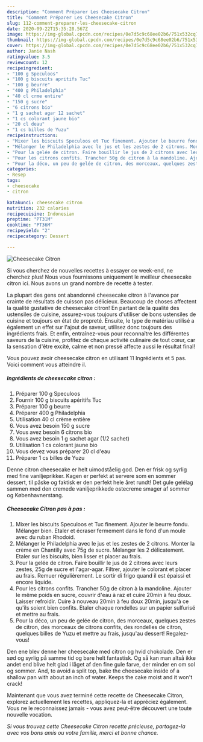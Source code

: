 ```yaml
---
description: "Comment Préparer Les Cheesecake Citron"
title: "Comment Préparer Les Cheesecake Citron"
slug: 112-comment-preparer-les-cheesecake-citron
date: 2020-09-22T15:35:28.567Z
image: https://img-global.cpcdn.com/recipes/0e7d5c9c68ee02b6/751x532cq70/cheesecake-citron-photo-principale-de-la-recette.jpg
thumbnail: https://img-global.cpcdn.com/recipes/0e7d5c9c68ee02b6/751x532cq70/cheesecake-citron-photo-principale-de-la-recette.jpg
cover: https://img-global.cpcdn.com/recipes/0e7d5c9c68ee02b6/751x532cq70/cheesecake-citron-photo-principale-de-la-recette.jpg
author: Janie Nash
ratingvalue: 3.5
reviewcount: 12
recipeingredient:
- "100 g Speculoos"
- "100 g biscuits apritifs Tuc"
- "100 g beurre"
- "400 g Philadelphia"
- "40 cl crme entire"
- "150 g sucre"
- "6 citrons bio"
- "1 g sachet agar 12 sachet"
- "1 cs colorant jaune bio"
- "20 cl deau"
- "1 cs billes de Yuzu"
recipeinstructions:
- "Mixer les biscuits Speculoos et Tuc finement. Ajouter le beurre fondu. Mélanger bien. Etaler et écraser fermement dans le fond d&#39;un moule avec du ruban Rhodoid."
- "Mélanger le Philadelphia avec le jus et les zestes de 2 citrons. Monter la crème en Chantilly avec 75g de sucre. Mélanger les 2 délicatement. Etaler sur les biscuits, bien lisser et placer au frais."
- "Pour la gelée de citron. Faire bouillir le jus de 2 citrons avec leurs zestes, 25g de sucre et l&#39;agar-agar. Filtrer, ajouter le colorant et placer au frais. Remuer régulièrement. Le sortir di frigo quand il est épaissi et encore liquide."
- "Pour les citrons confits. Trancher 50g de citron à la mandoline. Ajouter le même poids en sucre, couvrir d&#39;eau à raz et cuire 20min à feu doux. Laisser refroidir. Cuire à nouveau 20min à feu doux 20min, jusqu&#39;à ce qu&#39;ils soient bien confits. Etaler chaque rondelles sur un papier sulfurisé et mettre au frais."
- "Pour la déco, un peu de gelée de citron, des morceaux, quelques zestes de citron, des morceaux de citrons confits, des rondelles de citron, quelques billes de Yuzu et mettre au frais, jusqu&#39;au dessert! Regalez-vous!"
categories:
- Resep
tags:
- cheesecake
- citron

katakunci: cheesecake citron 
nutrition: 232 calories
recipecuisine: Indonesian
preptime: "PT31M"
cooktime: "PT36M"
recipeyield: "2"
recipecategory: Dessert

---
```



![Cheesecake Citron](https://img-global.cpcdn.com/recipes/0e7d5c9c68ee02b6/751x532cq70/cheesecake-citron-photo-principale-de-la-recette.jpg)

Si vous cherchez de nouvelles recettes à essayer ce week-end, ne cherchez plus! Nous vous fournissons uniquement le meilleur cheesecake citron ici. Nous avons un grand nombre de recette à tester.

La plupart des gens ont abandonné cheesecake citron à l'avance par crainte de résultats de cuisson pas délicieux. Beaucoup de choses affectent la qualité gustative de cheesecake citron! En partant de la qualité des ustensiles de cuisine, assurez-vous toujours d'utiliser de bons ustensiles de cuisine et toujours en état de propreté. Ensuite, le type de matériau utilisé a également un effet sur l'ajout de saveur, utilisez donc toujours des ingrédients frais. Et enfin, entraînez-vous pour reconnaître les différentes saveurs de la cuisine, profitez de chaque activité culinaire de tout cœur, car la sensation d'être excité, calme et non pressé affecte aussi le résultat final!

<!--inarticleads1-->

Vous pouvez avoir cheesecake citron en utilisant 11 Ingrédients et 5 pas. Voici comment vous atteindre il.

##### Ingrédients de cheesecake citron :

1. Préparer 100 g Speculoos
1. Fournir 100 g biscuits apéritifs Tuc
1. Préparer 100 g beurre
1. Préparer 400 g Philadelphia
1. Utilisation 40 cl crème entière
1. Vous avez besoin 150 g sucre
1. Vous avez besoin 6 citrons bio
1. Vous avez besoin 1 g sachet agar (1/2 sachet)
1. Utilisation 1 cs colorant jaune bio
1. Vous devez vous préparer 20 cl d&#39;eau
1. Préparer 1 cs billes de Yuzu


Denne citron cheesecake er helt uimodståelig god. Den er frisk og syrlig med fine vaniljeprikker. Kagen er perfekt at servere som en sommer dessert, til påske og faktisk er den perfekt hele året rundt! Det gule gelélag sammen med den cremede vaniljeprikkede ostecreme smager af sommer og Københavnerstang. 

<!--inarticleads2-->

##### Cheesecake Citron pas à pas :

1. Mixer les biscuits Speculoos et Tuc finement. Ajouter le beurre fondu. Mélanger bien. Etaler et écraser fermement dans le fond d&#39;un moule avec du ruban Rhodoid.
1. Mélanger le Philadelphia avec le jus et les zestes de 2 citrons. Monter la crème en Chantilly avec 75g de sucre. Mélanger les 2 délicatement. Etaler sur les biscuits, bien lisser et placer au frais.
1. Pour la gelée de citron. Faire bouillir le jus de 2 citrons avec leurs zestes, 25g de sucre et l&#39;agar-agar. Filtrer, ajouter le colorant et placer au frais. Remuer régulièrement. Le sortir di frigo quand il est épaissi et encore liquide.
1. Pour les citrons confits. Trancher 50g de citron à la mandoline. Ajouter le même poids en sucre, couvrir d&#39;eau à raz et cuire 20min à feu doux. Laisser refroidir. Cuire à nouveau 20min à feu doux 20min, jusqu&#39;à ce qu&#39;ils soient bien confits. Etaler chaque rondelles sur un papier sulfurisé et mettre au frais.
1. Pour la déco, un peu de gelée de citron, des morceaux, quelques zestes de citron, des morceaux de citrons confits, des rondelles de citron, quelques billes de Yuzu et mettre au frais, jusqu&#39;au dessert! Regalez-vous!


Den ene blev denne her cheesecake med citron og hvid chokolade. Den er sød og syrlig på samme tid og bare helt fantastisk. Og så kan man altså ikke andet end blive helt glad i låget af den fine gule farve, der minder en om sol og sommer. And, to avoid a split top, bake the cheesecake inside of a shallow pan with about an inch of water. Keeps the cake moist and it won&#39;t crack! 

<!--inarticleads1-->

<p>
Maintenant que vous avez terminé cette recette de Cheesecake Citron, explorez actuellement les recettes, appliquez-la et appréciez également. Vous ne le reconnaissez jamais - vous avez peut-être découvert une toute nouvelle vocation.
</p>

<p>
<i>Si vous trouvez cette Cheesecake Citron recette précieuse, partagez-la avec vos bons amis ou votre famille, merci et bonne chance.</i>
</p>
